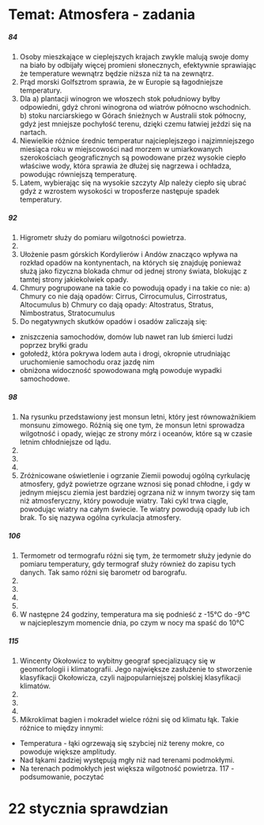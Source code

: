 # Temat: Atmosfera - zadania
##### 84
1. Osoby mieszkające w cieplejszych krajach zwykle malują swoje domy na biało by odbijały więcej promieni słonecznych, efektywnie sprawiając że temperature wewnątrz będzie niższa niż ta na zewnątrz.
2. Prąd morski Golfsztrom sprawia, że w Europie są łagodniejsze temperatury.
3. Dla
a) plantacji winogron we włoszech stok południowy byłby odpowiedni, gdyż chroni winogrona od wiatrów północno wschodnich.
b) stoku narciarskiego w Górach śnieżnych w Australii stok północny, gdyż jest mniejsze pochyłość terenu, dzięki czemu łatwiej jeździ się na nartach.
4. Niewielkie różnice średnic temperatur najcieplejszego i najzimniejszego miesiąca roku w miejscowości nad morzem w umiarkowanych szerokościach geograficznych są powodowane przez wysokie ciepło właściwe wody, która sprawia że dłużej się nagrzewa i ochładza, powodując równiejszą temperaturę.
5. Latem, wybierając się na wysokie szczyty Alp należy ciepło się ubrać gdyż z wzrostem wysokości w troposferze następuje spadek temperatury.
##### 92
1. Higrometr służy do pomiaru wilgotności powietrza.
2. 
3. Ułożenie pasm górskich Kordylierów i Andów znacząco wpływa na rozkład opadów na kontynentach, na których się znajduję ponieważ służą jako fizyczna blokada chmur od jednej strony świata, blokując z tamtej strony jakiekolwiek opady.
4. Chmury pogrupowane na takie co powodują opady i na takie co nie:
a) Chmury co nie dają opadów: Cirrus, Cirrocumulus, Cirrostratus, Altocumulus
b) Chmury co dają opady: Altostratus, Stratus, Nimbostratus, Stratocumulus
5. Do negatywnych skutków opadów i osadów zaliczają się:
- zniszczenia samochodów, domów lub nawet ran lub śmierci ludzi poprzez bryłki gradu
- gołołedź, która pokrywa lodem auta i drogi, okropnie utrudniając uruchomienie samochodu oraz jazdę nim
- obniżona widoczność spowodowana mgłą powoduje wypadki samochodowe.
##### 98
1. Na rysunku przedstawiony jest monsun letni, który jest równoważnikiem monsunu zimowego. Różnią się one tym, że monsun letni sprowadza wilgotność i opady, wiejąc ze strony mórz i oceanów, które są w czasie letnim chłodniejsze od lądu.
2. 
3. 
4. 
5. Zróżnicowane oświetlenie i ogrzanie Ziemii powoduj ogólną cyrkulację atmosfery, gdyż powietrze ogrzane wznosi się ponad chłodne, i gdy w jednym miejscu ziemia jest bardziej ogrzana niż w innym tworzy się tam niż atmosferyczny, który powoduje wiatry. Taki cykl trwa ciągle, powodując wiatry na całym świecie. Te wiatry powodują opady lub ich brak. To się nazywa ogólna cyrkulacja atmosfery.
##### 106
1. Termometr od termografu różni się tym, że termometr służy jedynie do pomiaru temperatury, gdy termograf służy również do zapisu tych danych. Tak samo różni się barometr od barografu.
2. 
3. 
4. 
5. 
6. W następne 24 godziny, temperatura ma się podnieść z -15°C do -9°C w najciepleszym momencie dnia, po czym w nocy ma spaść do 10°C
##### 115
1. Wincenty Okołowicz to wybitny geograf specjalizuący się w geomorfologii i klimatografii. Jego największe zasłużenie to stworzenie klasyfikacji Okołowicza, czyli najpopularniejszej polskiej klasyfikacji klimatów.
2. 
3. 
4. 
5. Mikroklimat bagien i mokradeł wielce różni się od klimatu łąk. Takie różnice to między innymi:
- Temperatura - łąki ogrzewają się szybciej niż tereny mokre, co powoduje większe amplitudy.
- Nad łąkami żadziej występują mgły niż nad terenami podmokłymi.
- Na terenach podmokłych jest większa wilgotność powietrza.
117 - podsumowanie, poczytać
# 22 stycznia sprawdzian
